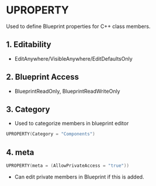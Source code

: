 # UPROPERTY

Used to define Blueprint properties for C++ class members.

## 1. Editability

- EditAnywhere/VisibleAnywhere/EditDefaultsOnly

## 2. Blueprint Access

- BlueprintReadOnly, BlueprintReadWriteOnly

## 3. Category

- Used to categorize members in blueprint editor

```cpp
UPROPERTY(Category = "Components")
```

## 4. meta

```cpp
UPROPERTY(meta = (AllowPrivateAccess = "true"))
```

- Can edit private members in Blueprint if this is added.
